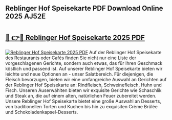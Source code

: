 ## Reblinger Hof Speisekarte PDF Download Online 2025 AJ52E

# <h2><a href="http://gc73pit.nevu.top/?p=Reblinger+Hof+Speisekarte">🔗 👉🔴 Reblinger Hof Speisekarte 2025 PDF</a></h2>

[![Reblinger Hof Speisekarte 2025 PDF](https://i.imgur.com/dBaPXMq.png)](http://gc73pit.nevu.top/?p=Reblinger+Hof+Speisekarte)
Auf der Reblinger Hof Speisekarte des Restaurants oder Cafés finden Sie nicht nur eine Liste der vorgeschlagenen Gerichte, sondern auch etwas, das für Ihren Geschmack köstlich und passend ist. Auf unserer Reblinger Hof Speisekarte bieten wir leichte und neue Optionen an - unser Salatbereich. Für diejenigen, die Fleisch bevorzugen, bieten wir eine umfangreiche Auswahl an Gerichten auf der Reblinger Hof Speisekarte an: Rindfleisch, Schweinefleisch, Huhn und Fisch. Unseren Auserwählten bieten wir exquisite Gerichte wie Schaschlik und Steak an, die auf einem alten, natürlichen Feuer zubereitet werden. Unsere Reblinger Hof Speisekarte bietet eine große Auswahl an Desserts, von traditionellen Torten und Kuchen bis hin zu exquisiten Crème Brûlée und Schokoladenkapsel-Desserts.
